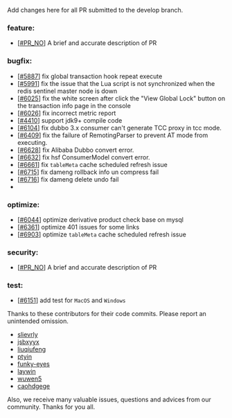 Add changes here for all PR submitted to the develop branch.

<!-- Please add the `changes` to the following location(feature/bugfix/optimize/test) based on the type of PR -->

### feature:
- [[#PR_NO](https://github.com/seata/seata/pull/PR_NO)] A brief and accurate description of PR

### bugfix:
- [[#5887](https://github.com/seata/seata/pull/5887)] fix global transaction hook repeat execute
- [[#5991](https://github.com/seata/seata/pull/5991)] fix the issue that the Lua script is not synchronized when the redis sentinel master node is down
- [[#6025](https://github.com/seata/seata/pull/6025)] fix the white screen after click the "View Global Lock" button on the transaction info page in the console
- [[#6026](https://github.com/seata/seata/pull/6026)] fix incorrect metric report
- [[#4410](https://github.com/seata/seata/pull/4410)] support jdk9+ compile code
- [[#6104](https://github.com/seata/seata/pull/6104)] fix dubbo 3.x consumer can't generate TCC proxy in tcc mode.
- [[#6409](https://github.com/seata/seata/pull/6409)] fix the failure of RemotingParser to prevent AT mode from executing.
- [[#6628](https://github.com/seata/seata/pull/6628)] fix Alibaba Dubbo convert error.
- [[#6632](https://github.com/seata/seata/pull/6632)] fix hsf ConsumerModel convert error.
- [[#6661](https://github.com/seata/seata/pull/6661)] fix `tableMeta` cache scheduled refresh issue
- [[#6715](https://github.com/apache/incubator-seata/pull/6715)] fix dameng rollback info un compress fail
- [[#6716](https://github.com/apache/incubator-seata/pull/6716)] fix dameng delete undo fail
- 
### optimize:
- [[#6044](https://github.com/seata/seata/pull/6044)] optimize derivative product check base on mysql
- [[#6361](https://github.com/seata/seata/pull/6361)] optimize 401 issues for some links
- [[#6903](https://github.com/apache/incubator-seata/pull/6903)] optimize `tableMeta` cache scheduled refresh issue

### security:
- [[#PR_NO](https://github.com/seata/seata/pull/PR_NO)] A brief and accurate description of PR

### test:
- [[#6151](https://github.com/seata/seata/pull/6151)] add test for `MacOS` and `Windows`

Thanks to these contributors for their code commits. Please report an unintended omission.

<!-- Please make sure your Github ID is in the list below -->
- [slievrly](https://github.com/slievrly)
- [jsbxyyx](https://github.com/jsbxyyx)
- [liuqiufeng](https://github.com/liuqiufeng)
- [ptyin](https://github.com/ptyin)
- [funky-eyes](https://github.com/funky-eyes)
- [laywin](https://github.com/laywin)
- [wuwen5](https://github.com/wuwen5)
- [caohdgege](https://github.com/caohdgege)

Also, we receive many valuable issues, questions and advices from our community. Thanks for you all.
